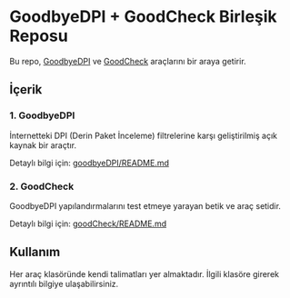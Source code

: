 # GoodbyeDPI + GoodCheck Birleşik Reposu

Bu repo, [GoodbyeDPI](./goodbyedpi-0.2.3rc3-2/README.md) ve [GoodCheck](./goodcheck_v1.3.07/README.md) araçlarını bir araya getirir.

## İçerik

### 1. GoodbyeDPI
İnternetteki DPI (Derin Paket İnceleme) filtrelerine karşı geliştirilmiş açık kaynak bir araçtır.

Detaylı bilgi için: [goodbyeDPI/README.md](./goodbyedpi-0.2.3rc3-2/README.md)

### 2. GoodCheck
GoodbyeDPI yapılandırmalarını test etmeye yarayan betik ve araç setidir.

Detaylı bilgi için: [goodCheck/README.md](./goodcheck_v1.3.07/README.md)

## Kullanım

Her araç klasöründe kendi talimatları yer almaktadır. İlgili klasöre girerek ayrıntılı bilgiye ulaşabilirsiniz.
